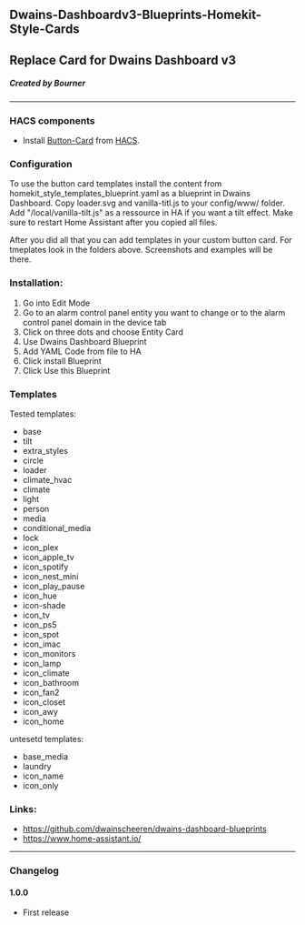 ## Dwains-Dashboardv3-Blueprints-Homekit-Style-Cards
## Replace Card for Dwains Dashboard v3
##### Created by Bourner
---


### HACS components

- Install [Button-Card](https://github.com/custom-cards/button-card) from [HACS](https://hacs.xyz).

### Configuration

To use the button card templates install the content from homekit_style_templates_blueprint.yaml as a blueprint in Dwains Dashboard.
Copy loader.svg and vanilla-titl.js to your config/www/ folder.
Add "/local/vanilla-tilt.js" as a ressource in HA if you want a tilt effect.
Make sure to restart Home Assistant after you copied all files.

After you did all that you can add templates in your custom button card.
For tmeplates look in the folders above. Screenshots and examples will be there.

### Installation: 
  
1.  Go into Edit Mode
2.  Go to an alarm control panel entity you want to change or to the alarm control panel domain in the device tab
3.  Click on three dots and choose Entity Card
4.  Use Dwains Dashboard Blueprint
5.  Add YAML Code from file to HA
6.  Click install Blueprint
7.  Click Use this Blueprint


### Templates

Tested templates:

- base
- tilt
- extra_styles
- circle
- loader
- climate_hvac
- climate
- light
- person
- media
- conditional_media
- lock
- icon_plex
- icon_apple_tv
- icon_spotify
- icon_nest_mini
- icon_play_pause
- icon_hue
- icon-shade
- icon_tv
- icon_ps5
- icon_spot
- icon_imac
- icon_monitors
- icon_lamp
- icon_climate
- icon_bathroom
- icon_fan2
- icon_closet
- icon_awy
- icon_home

untesetd templates:
- base_media
- laundry
- icon_name
- icon_only


### Links:
* https://github.com/dwainscheeren/dwains-dashboard-blueprints
* https://www.home-assistant.io/

---


### Changelog
#### 1.0.0
- First release
